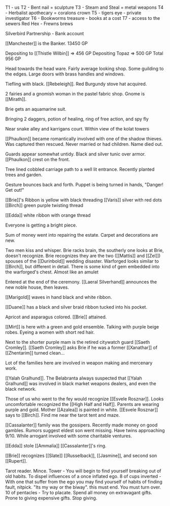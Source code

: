 T1 - us
T2 - Bent nail = sculpture
T3  - Steam and Steal = metal weapons
T4 - Herbalist apothecary = coralons crown
T5 - tigers eye - private investigator
T6 - Bookworms treasure - books at a cost
T7 - access to the sewers
Red Hex - Frewns brews

Silverbird Partnership - Bank account

[[Manchester]] is the Banker.
13450 GP

Depositing to [[Thistle Wilbin]] => 456 GP
Depositing Topaz => 500 GP
Total 956 GP

Head towards the head ware.  Fairly average looking shop.  Some guilding to the edges.  Large doors with brass handles and windows.

Tiefling with black. [[Rebeleigh]]. Red Burgundy stove hat acquired. 

2 fairies and a gnomish woman in the pastel fabric shop.  Gnome is [[Mirath]].

Brie gets an aquamarine suit. 

Bringing 2 daggers, potion of healing, ring of free action, and spy fly

Near snake alley and karrigans court.  Within view of the  kolat towers

[[Phaulkon]] became romantically involved with one of the shadow thieves. Was captured then rescued. Never married or had children.  Name died out.

Guards appear somewhat untidy.  Black and silver tunic over armor. [[Phaulkon]] crest on the front.

Tree lined cobbled carriage path to a well lit entrance.  Recently planted trees and garden.

Gesture bounces back and forth. Puppet is being turned in hands, "Danger! Get out!"

[[Brie]]'s Ribbon is yellow with black threading 
[[Varis]] silver with red dots
[[Birch]] green purple twisting thread

[[Edda]] white ribbon with orange thread

Everyone is getting a bright piece.

Sum of money went into repairing the estate.  Carpet and decorations are new.

Two men kiss and whisper. Brie racks brain, the southerly one looks at Brie, doesn't recognize.  Brie recognizes they are the two ([[Mattis]] and [[Zel]]) spouses of the [[Durinbold]] wedding disaster.  Warforged looks similar to [[Birch]], but different in detail.  There is some kind of gem embedded into the warforged's chest. Almost like an amulet

Entered at the end of the ceremony.  [[Laeral Silverhand]] announces the new noble house, then leaves.

[[Marigold]] waves in hand black and white ribbon. 

[[Duane]] has a black and silver braid ribbon tucked into his pocket.

Apricot and asparagus colored. [[Brie]] attained.

[[Mirt]] is here with a green and gold ensemble.  Talking with purple beige robes.  Eyeing a women with short red hair. 

Next to the shorter purple mam is the retired citywatch guard [[Saeth Cromley]]. [[Saeth Cromley]] asks Brie if he was a former [[Xanathar]] of [[Zhentarim]] turned clean...

Lot of the families here are involved in weapon making and mercenary work.

[[Yalah Gralhund]].  The Belabranta always suspected that [[Yalah Gralhund]] was involved in black market weapons dealers, and even the black network.

Those of us who went to the fey would recognize [[Esvele Rosznar]].  Looks uncomfortable recognized the [[High Half and Half]]. Parents are wearing purple and gold.  Mother [[Azalea]] is painted in white. [[Esvele Rosznar]] says to [[Birch]]. Find me near the tarot tent and maze.

[[Cassalanter]] family was the gossipers. Recently made money on good gambles. Rumors suggest eldest son went missing.  Have twins approaching 9/10.  While arrogant involved with some charitable ventures.

[[Edda]] stole [[Ammalia]] [[Cassalanter]]'s ring.

[[Brie]] recognizes [[Slate]] [[Russelback]], [[Jasmine]], and second son [[Rupert]].  

Tarot reader. Mince. 
Tower - You will begin to find yourself breaking out of old habits.  To dispel influences of a once inflated ego.
8 of cups inverted - With one that suffer from the ego you may find yourself of habits of finding fault, nitpick.  "Its my way or the biway".  this must end. You must turn over.
10 of pentacles - Try to placate. Spend all money on extravagant gifts. Prone to giving expensive gifts.  Stop giving.

